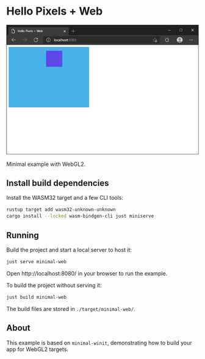 # Hello Pixels + Web

![Hello Pixels + Web](../../img/minimal-web.png)

Minimal example with WebGL2.

## Install build dependencies

Install the WASM32 target and a few CLI tools:

```bash
rustup target add wasm32-unknown-unknown
cargo install --locked wasm-bindgen-cli just miniserve
```

## Running

Build the project and start a local server to host it:

```bash
just serve minimal-web
```

Open http://localhost:8080/ in your browser to run the example.

To build the project without serving it:

```bash
just build minimal-web
```

The build files are stored in `./target/minimal-web/`.

## About

This example is based on `minimal-winit`, demonstrating how to build your app for WebGL2 targets.
